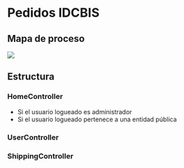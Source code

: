 # Pedidos IDCBIS

## Mapa de proceso

<img src="http://idcbis.org.co/images/soft-pedidos/proceso.png"/></p>

## Estructura

### HomeController

<ul>
  <li>Si el usuario logueado es administrador</li>
  <li>Si el usuario logueado pertenece a una entidad pública</li>
</ul>

### UserController


### ShippingController